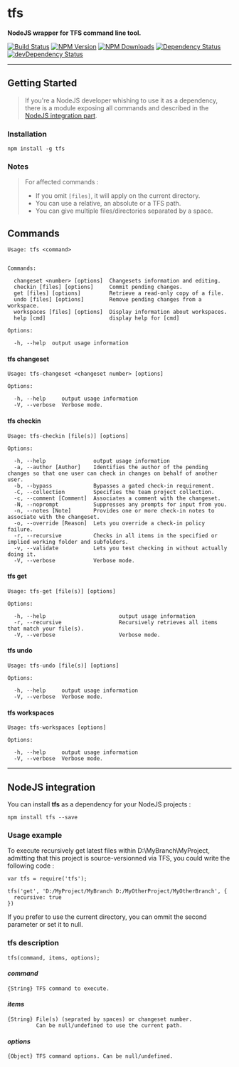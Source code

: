 # tfs
**NodeJS wrapper for TFS command line tool.**

[![Build Status](https://travis-ci.org/ivangabriele/tfs.svg?branch=master)](https://travis-ci.org/ivangabriele/tfs)
[![NPM Version](https://img.shields.io/npm/v/tfs.svg?style=flat)](https://www.npmjs.org/package/tfs)
[![NPM Downloads](https://img.shields.io/npm/dm/tfs.svg?style=flat)](https://www.npmjs.org/package/tfs)
[![Dependency Status](https://david-dm.org/ivangabriele/tfs.svg)](https://david-dm.org/ivangabriele/tfs)
[![devDependency Status](https://david-dm.org/ivangabriele/tfs/dev-status.svg)](https://david-dm.org/ivangabriele/tfs#info=devDependencies)

---

## Getting Started

> If you're a NodeJS developer whishing to use it as a dependency,
> there is a module exposing all commands and described in the
> [NodeJS integration part](#nodejs-integration).

### Installation

    npm install -g tfs

### Notes

> For affected commands :
> - If you omit `[files]`, it will apply on the current directory.
> - You can use a relative, an absolute or a TFS path.
> - You can give multiple files/directories separated by a space.

## Commands

    Usage: tfs <command>


    Commands:

      changeset <number> [options]  Changesets information and editing.
      checkin [files] [options]     Commit pending changes.
      get [files] [options]         Retrieve a read-only copy of a file.
      undo [files] [options]        Remove pending changes from a workspace.
      workspaces [files] [options]  Display information about workspaces.
      help [cmd]                    display help for [cmd]

    Options:

      -h, --help  output usage information

#### tfs changeset

    Usage: tfs-changeset <changeset number> [options]

    Options:

      -h, --help     output usage information
      -V, --verbose  Verbose mode.

#### tfs checkin

    Usage: tfs-checkin [file(s)] [options]

    Options:

      -h, --help               output usage information
      -a, --author [Author]    Identifies the author of the pending changes so that one user can check in changes on behalf of another user.
      -b, --bypass             Bypasses a gated check-in requirement.
      -C, --collection         Specifies the team project collection.
      -c, --comment [Comment]  Associates a comment with the changeset.
      -N, --noprompt           Suppresses any prompts for input from you.
      -n, --notes [Note]       Provides one or more check-in notes to associate with the changeset.
      -o, --override [Reason]  Lets you override a check-in policy failure.
      -r, --recursive          Checks in all items in the specified or implied working folder and subfolders.
      -v, --validate           Lets you test checking in without actually doing it.
      -V, --verbose            Verbose mode.

#### tfs get

    Usage: tfs-get [file(s)] [options]

    Options:

      -h, --help                       output usage information
      -r, --recursive                  Recursively retrieves all items that match your file(s).
      -V, --verbose                    Verbose mode.

#### tfs undo

    Usage: tfs-undo [file(s)] [options]

    Options:

      -h, --help     output usage information
      -V, --verbose  Verbose mode.

#### tfs workspaces

    Usage: tfs-workspaces [options]

    Options:

      -h, --help     output usage information
      -V, --verbose  Verbose mode.

---

## NodeJS integration

You can install **tfs** as a dependency for your NodeJS projects :

    npm install tfs --save

### Usage example

To execute recursively get latest files within D:\MyBranch\MyProject,
admitting that this project is source-versionned via TFS,
you could write the following code :

    var tfs = require('tfs');

    tfs('get', 'D:/MyProject/MyBranch D:/MyOtherProject/MyOtherBranch', {
      recursive: true
    })

If you prefer to use the current directory, you can ommit the second parameter or set it to null.

### tfs description

    tfs(command, items, options);

#### _command_

    {String} TFS command to execute.

#### _items_

    {String} File(s) (seprated by spaces) or changeset number.
             Can be null/undefined to use the current path.

#### _options_

    {Object} TFS command options. Can be null/undefined.
